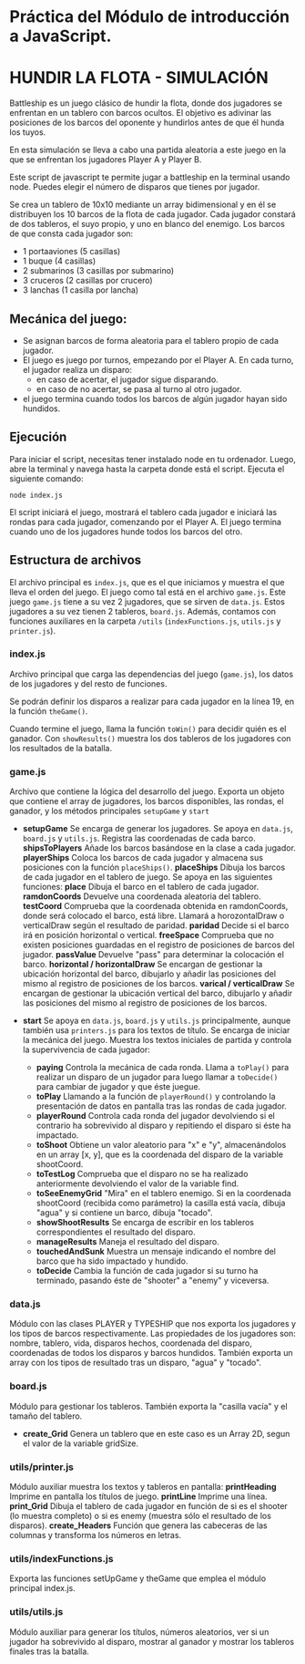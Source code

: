 # Práctica del Módulo de introducción a JavaScript.

# HUNDIR LA FLOTA - SIMULACIÓN

Battleship es un juego clásico de hundir la flota, donde dos jugadores se enfrentan en un tablero con barcos ocultos. El objetivo es adivinar las posiciones de los barcos del oponente y hundirlos antes de que él hunda los tuyos.

En esta simulación se lleva a cabo una partida aleatoria a este juego en la que se enfrentan los jugadores Player A y Player B.

Este script de javascript te permite jugar a battleship en la terminal usando node. Puedes elegir el número de disparos que tienes por jugador.

Se crea un tablero de 10x10 mediante un array bidimensional y en él se distribuyen los 10 barcos de la flota de cada jugador. Cada jugador constará de dos tableros, el suyo propio, y uno en blanco del enemigo. Los barcos de que consta cada jugador son:

* 1 portaaviones (5 casillas)
* 1 buque (4 casillas)
* 2 submarinos (3 casillas por submarino)
* 3 cruceros (2 casillas por crucero)
* 3 lanchas (1 casilla por lancha)

## Mecánica del juego:

* Se asignan barcos de forma aleatoria para el tablero propio de cada jugador.
* El juego es juego por turnos, empezando por el Player A. En cada turno, el jugador realiza un disparo:
    * en caso de acertar, el jugador sigue disparando.
    * en caso de no acertar, se pasa al turno al otro jugador.
* el juego termina cuando todos los barcos de algún jugador hayan sido hundidos.

## Ejecución

Para iniciar el script, necesitas tener instalado node en tu ordenador. Luego, abre la terminal y navega hasta la carpeta donde está el script. Ejecuta el siguiente comando:

```
node index.js
```

El script iniciará el juego, mostrará el tablero cada jugador e iniciará las rondas para cada jugador, comenzando por el Player A. El juego termina cuando uno de los jugadores hunde todos los barcos del otro.

## Estructura de archivos

El archivo principal es `index.js`, que es el que iniciamos y muestra el que lleva el orden del juego.
El juego como tal está en el archivo `game.js`. Este juego `game.js` tiene a su vez 2 jugadores, que se sirven de `data.js`. Estos jugadores a su vez tienen 2 tableros, `board.js`. Además, contamos con funciones auxiliares en la carpeta `/utils` (`indexFunctions.js`, `utils.js` y `printer.js`).

### index.js

Archivo principal que carga las dependencias del juego (`game.js`), los datos de los jugadores y del resto de funciones.

Se podrán definir los disparos a realizar para cada jugador en la línea 19, en la función `theGame()`.

Cuando termine el juego, llama la función `toWin()` para decidir quién es el ganador.
Con `showResults()` muestra los dos tableros de los jugadores con los resultados de la batalla.

### game.js

Archivo que contiene la lógica del desarrollo del juego. Exporta un objeto que contiene el array de jugadores, los barcos disponibles, las rondas, el ganador, y los métodos principales `setupGame` y `start`

* **setupGame** Se encarga de generar los jugadores. Se apoya en `data.js`, `board.js` y `utils.js`. Registra las coordenadas de cada barco.
    **shipsToPlayers** Añade los barcos basándose en la clase a cada jugador.
    **playerShips** Coloca los barcos de cada jugador y almacena sus posiciones con la función `placeShips()`.
    **placeShips** Dibuja los barcos de cada jugador en el tablero de juego. Se apoya en las siguientes funciones:
        **place** Dibuja el barco en el tablero de cada jugador.
        **ramdonCoords** Devuelve una coordenada aleatoria del tablero.
        **testCoord** Comprueba que la coordenada obtenida en ramdonCoords, donde será colocado el barco, está libre. Llamará a horozontalDraw o verticalDraw según el resultado de paridad.
        **paridad** Decide si el barco irá en posición horizontal o vertical.
        **freeSpace** Comprueba que no existen posiciones guardadas en el registro de posiciones de barcos del jugador.
        **passValue** Devuelve "pass" para determinar la colocación el barco.
        **horizontal / horizontalDraw** Se encargan de gestionar la ubicación horizontal del barco, dibujarlo y añadir las posiciones del mismo al registro de posiciones de los barcos.
        **varical / verticalDraw** Se encargan de gestionar la ubicación vertical del barco, dibujarlo y añadir las posiciones del mismo al registro de posiciones de los barcos.


* **start** Se apoya en `data.js`, `board.js` y `utils.js` principalmente, aunque también usa `printers.js` para los textos de título. Se encarga de iniciar la mecánica del juego. Muestra los textos iniciales de partida y controla la supervivencia de cada jugador:
    * **paying** Controla la mecánica de cada ronda. Llama a `toPlay()` para realizar un disparo de un jugador para luego llamar a `toDecide()` para cambiar de jugador y que éste juegue.
    * **toPlay** Llamando a la función de `playerRound()` y controlando la presentación de datos en pantalla tras las rondas de cada jugador.
    * **playerRound** Controla cada ronda del jugador devolviendo si el contrario ha sobrevivido al disparo y repitiendo el disparo si éste ha impactado.
    * **toShoot** Obtiene un valor aleatorio para "x" e "y", almacenándolos en un array [x, y], que es la coordenada del disparo de la variable shootCoord.
    * **toTestLog** Comprueba que el disparo no se ha realizado anteriormente devolviendo el valor de la variable find.
    * **toSeeEnemyGrid** "Mira" en el tablero enemigo. Si en la coordenada shootCoord (recibida como parámetro) la casilla está vacía, dibuja "agua" y si contiene un barco, dibuja "tocado".
    * **showShootResults** Se encarga de escribir en los tableros correspondientes el resultado del disparo.
    * **manageResults** Maneja el resultado del disparo.
    * **touchedAndSunk** Muestra un mensaje indicando el nombre del barco que ha sido impactado y hundido.
    * **toDecide** Cambia la función de cada jugador si su turno ha terminado, pasando éste de "shooter" a "enemy" y viceversa.


### data.js

Módulo con las clases PLAYER y TYPESHIP que nos exporta los jugadores y los tipos de barcos respectivamente. Las propiedades de los jugadores son: nombre, tablero, vida, disparos hechos, coordenada del disparo, coordenadas de todos los disparos y barcos hundidos.
También exporta un array con los tipos de resultado tras un disparo, "agua" y "tocado".

### board.js

Módulo para gestionar los tableros. También exporta la "casilla vacía" y el tamaño del tablero.

* **create_Grid** Genera un tablero que en este caso es un Array 2D, segun el valor de la variable gridSize.

### utils/printer.js

Módulo auxiliar muestra los textos y tableros en pantalla:
    **printHeading** Imprime en pantalla los títulos de juego.
    **printLine** Imprime una línea.
    **print_Grid** Dibuja el tablero de cada jugador en función de si es el shooter (lo muestra completo) o si es enemy (muestra sólo el resultado de los disparos).
    **create_Headers** Función que genera las cabeceras de las columnas y transforma los números en letras.

### utils/indexFunctions.js

Exporta las funciones setUpGame y theGame que emplea el módulo principal index.js.


### utils/utils.js

Módulo auxiliar para generar los títulos, números aleatorios, ver si un jugador ha sobrevivido al disparo, mostrar al ganador y mostrar los tableros finales tras la batalla.